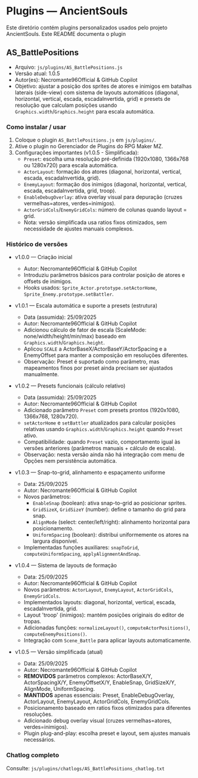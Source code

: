 # Plugins — AncientSouls

Este diretório contém plugins personalizados usados pelo projeto AncientSouls. Este README documenta o plugin

## AS_BattlePositions

- Arquivo: `js/plugins/AS_BattlePositions.js`
- Versão atual: 1.0.5
- Autor(es): Necromante96Official & GitHub Copilot
- Objetivo: ajustar a posição dos sprites de atores e inimigos em batalhas laterais (side-view) com sistema de layouts
	automáticos (diagonal, horizontal, vertical, escada, escadaInvertida, grid) e presets de resolução que calculam 
	posições usando `Graphics.width`/`Graphics.height` para escala automática.

### Como instalar / usar

1. Coloque o plugin `AS_BattlePositions.js` em `js/plugins/`.
2. Ative o plugin no Gerenciador de Plugins do RPG Maker MZ.
3. Configurações importantes (v1.0.5 - Simplificada):
	 - `Preset`: escolha uma resolução pré-definida (1920x1080, 1366x768 ou 1280x720) para escala automática.
	 - `ActorLayout`: formação dos atores (diagonal, horizontal, vertical, escada, escadaInvertida, grid).
	 - `EnemyLayout`: formação dos inimigos (diagonal, horizontal, vertical, escada, escadaInvertida, grid, troop).
	 - `EnableDebugOverlay`: ativa overlay visual para depuração (cruzes vermelhas=atores, verdes=inimigos).
	 - `ActorGridCols`/`EnemyGridCols`: número de colunas quando layout = grid.
	 - Nota: versão simplificada usa ratios fixos otimizados, sem necessidade de ajustes manuais complexos.

### Histórico de versões

- v1.0.0 — Criação inicial
	- Autor: Necromante96Official & GitHub Copilot
	- Introduziu parâmetros básicos para controlar posição de atores e offsets de inimigos.
	- Hooks usados: `Sprite_Actor.prototype.setActorHome`, `Sprite_Enemy.prototype.setBattler`.

- v1.0.1 — Escala automática e suporte a presets (estrutura)
	- Data (assumida): 25/09/2025
	- Autor: Necromante96Official & GitHub Copilot
	- Adicionou cálculo de fator de escala (ScaleMode: none/width/height/min/max) baseado em `Graphics.width`/`Graphics.height`.
	- Aplicou `SCALE` a ActorBaseX/ActorBaseY/ActorSpacing e a EnemyOffset para manter a composição em resoluções diferentes.
	- Observação: Preset é suportado como parâmetro, mas mapeamentos finos por preset ainda precisam ser ajustados manualmente.

 - v1.0.2 — Presets funcionais (cálculo relativo)
	- Data (assumida): 25/09/2025
	- Autor: Necromante96Official & GitHub Copilot
	- Adicionado parâmetro `Preset` com presets prontos (1920x1080, 1366x768, 1280x720).
	- `setActorHome` e `setBattler` atualizados para calcular posições relativas usando `Graphics.width`/`Graphics.height` quando `Preset` ativo.
	- Compatibilidade: quando `Preset` vazio, comportamento igual às versões anteriores (parâmetros manuais + cálculo de escala).
	- Observação: nesta versão ainda não há integração com menu de Opções nem persistência automática.

- v1.0.3 — Snap-to-grid, alinhamento e espaçamento uniforme
	- Data: 25/09/2025
	- Autor: Necromante96Official & GitHub Copilot
	- Novos parâmetros:
		- `EnableSnap` (boolean): ativa snap-to-grid ao posicionar sprites.
		- `GridSizeX`, `GridSizeY` (number): define o tamanho do grid para snap.
		- `AlignMode` (select: center/left/right): alinhamento horizontal para posicionamento.
		- `UniformSpacing` (boolean): distribui uniformemente os atores na largura disponível.
	- Implementadas funções auxiliares: `snapToGrid`, `computeUniformSpacing`, `applyAlignmentAndSnap`.

- v1.0.4 — Sistema de layouts de formação
	- Data: 25/09/2025
	- Autor: Necromante96Official & GitHub Copilot
	- Novos parâmetros: `ActorLayout`, `EnemyLayout`, `ActorGridCols`, `EnemyGridCols`.
	- Implementados layouts: diagonal, horizontal, vertical, escada, escadaInvertida, grid.
	- Layout 'troop' (inimigos): mantém posições originais do editor de tropas.
	- Adicionadas funções: `normalizeLayout()`, `computeActorPositions()`, `computeEnemyPositions()`.
	- Integração com `Scene_Battle` para aplicar layouts automaticamente.

- v1.0.5 — Versão simplificada (atual)
	- Data: 25/09/2025
	- Autor: Necromante96Official & GitHub Copilot
	- **REMOVIDOS** parâmetros complexos: ActorBaseX/Y, ActorSpacingX/Y, EnemyOffsetX/Y, EnableSnap, GridSizeX/Y, AlignMode, UniformSpacing.
	- **MANTIDOS** apenas essenciais: Preset, EnableDebugOverlay, ActorLayout, EnemyLayout, ActorGridCols, EnemyGridCols.
	- Posicionamento baseado em ratios fixos otimizados para diferentes resoluções.
	- Adicionado debug overlay visual (cruzes vermelhas=atores, verdes=inimigos).
	- Plugin plug-and-play: escolha preset e layout, sem ajustes manuais necessários.

### Chatlog completo

Consulte: `js/plugins/chatlogs/AS_BattlePositions_chatlog.txt`


